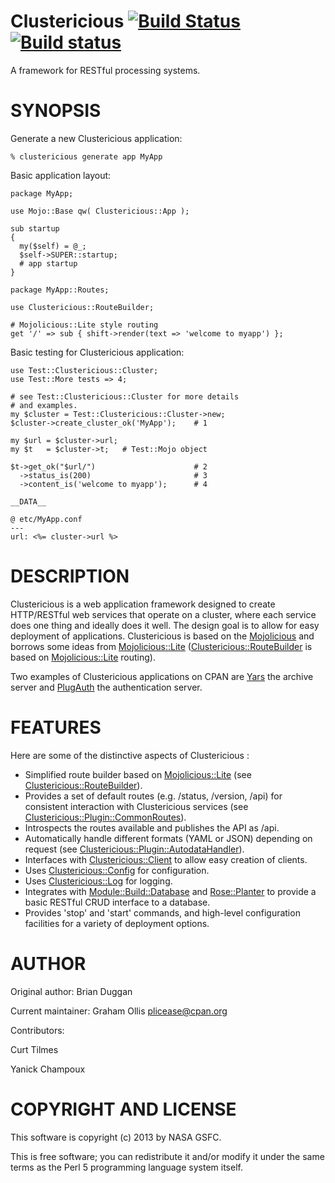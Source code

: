 # Clustericious [![Build Status](https://secure.travis-ci.org/clustericious/Clustericious.png)](http://travis-ci.org/clustericious/Clustericious) [![Build status](https://ci.appveyor.com/api/projects/status/ifie1gwv9xyey7t6/branch/master?svg=true)](https://ci.appveyor.com/project/clustericious/Clustericious/branch/master)

A framework for RESTful processing systems.

# SYNOPSIS

Generate a new Clustericious application:

    % clustericious generate app MyApp

Basic application layout:

    package MyApp;
    
    use Mojo::Base qw( Clustericious::App );
    
    sub startup
    {
      my($self) = @_;
      $self->SUPER::startup;
      # app startup
    }
    
    package MyApp::Routes;
    
    use Clustericious::RouteBuilder;
    
    # Mojolicious::Lite style routing
    get '/' => sub { shift->render(text => 'welcome to myapp') };

Basic testing for Clustericious application:

    use Test::Clustericious::Cluster;
    use Test::More tests => 4;
    
    # see Test::Clustericious::Cluster for more details
    # and examples.
    my $cluster = Test::Clustericious::Cluster->new;
    $cluster->create_cluster_ok('MyApp');    # 1
    
    my $url = $cluster->url;
    my $t   = $cluster->t;   # Test::Mojo object
    
    $t->get_ok("$url/")                      # 2
      ->status_is(200)                       # 3
      ->content_is('welcome to myapp');      # 4
    
    __DATA__
    
    @ etc/MyApp.conf
    ---
    url: <%= cluster->url %>

# DESCRIPTION

Clustericious is a web application framework designed to create HTTP/RESTful
web services that operate on a cluster, where each service does one thing 
and ideally does it well.  The design goal is to allow for easy deployment
of applications.  Clustericious is based on the [Mojolicious](https://metacpan.org/pod/Mojolicious) and borrows
some ideas from [Mojolicious::Lite](https://metacpan.org/pod/Mojolicious::Lite) ([Clustericious::RouteBuilder](https://metacpan.org/pod/Clustericious::RouteBuilder) is 
based on [Mojolicious::Lite](https://metacpan.org/pod/Mojolicious::Lite) routing).

Two examples of Clustericious applications on CPAN are [Yars](https://metacpan.org/pod/Yars) the archive
server and [PlugAuth](https://metacpan.org/pod/PlugAuth) the authentication server.

# FEATURES

Here are some of the distinctive aspects of Clustericious :

- Simplified route builder based on [Mojolicious::Lite](https://metacpan.org/pod/Mojolicious::Lite) (see [Clustericious::RouteBuilder](https://metacpan.org/pod/Clustericious::RouteBuilder)).
- Provides a set of default routes (e.g. /status, /version, /api) for consistent
interaction with Clustericious services (see [Clustericious::Plugin::CommonRoutes](https://metacpan.org/pod/Clustericious::Plugin::CommonRoutes)).
- Introspects the routes available and publishes the API as /api.
- Automatically handle different formats (YAML or JSON) depending on request 
(see [Clustericious::Plugin::AutodataHandler](https://metacpan.org/pod/Clustericious::Plugin::AutodataHandler)).
- Interfaces with [Clustericious::Client](https://metacpan.org/pod/Clustericious::Client) to allow easy creation of
clients.
- Uses [Clustericious::Config](https://metacpan.org/pod/Clustericious::Config) for configuration.
- Uses [Clustericious::Log](https://metacpan.org/pod/Clustericious::Log) for logging.
- Integrates with [Module::Build::Database](https://metacpan.org/pod/Module::Build::Database) and [Rose::Planter](https://metacpan.org/pod/Rose::Planter)
to provide a basic RESTful CRUD interface to a database.
- Provides 'stop' and 'start' commands, and high-level configuration
facilities for a variety of deployment options.

# AUTHOR

Original author: Brian Duggan

Current maintainer: Graham Ollis <plicease@cpan.org>

Contributors:

Curt Tilmes

Yanick Champoux

# COPYRIGHT AND LICENSE

This software is copyright (c) 2013 by NASA GSFC.

This is free software; you can redistribute it and/or modify it under
the same terms as the Perl 5 programming language system itself.
